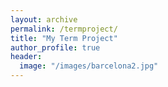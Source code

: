 ```yaml
---
layout: archive
permalink: /termproject/
title: "My Term Project"
author_profile: true
header:
  image: "/images/barcelona2.jpg"
---
```


